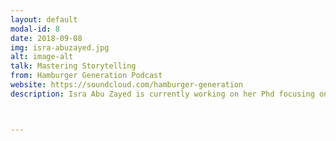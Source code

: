 ```yaml
---
layout: default
modal-id: 8
date: 2018-09-08
img: isra-abuzayed.jpg 
alt: image-alt
talk: Mastering Storytelling
from: Hamburger Generation Podcast
website: https://soundcloud.com/hamburger-generation
description: Isra Abu Zayed is currently working on her Phd focusing on female education. As a university lecturer she has recently decided to take some time off to focus on herself and her family. She is often found imparting knowledge to her 5-year-old daughter on female empowerment and environmental sustainability. In her free time, Isra loves to embark on new creative projects such as, co-hosting the Hamburger Generation Podcast, meeting her peers for their book club discussions, or simply painting behind a canvas.



---
```

